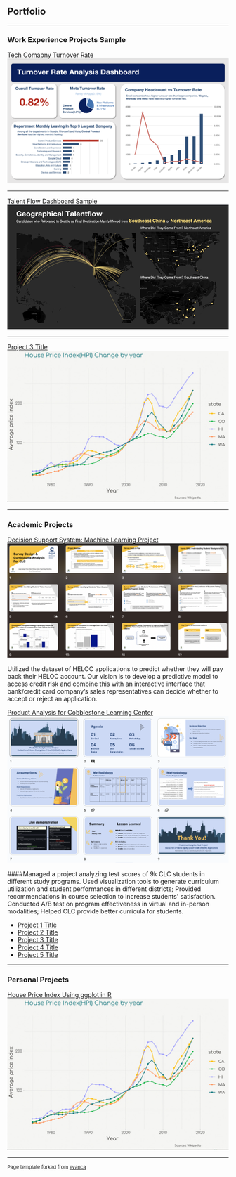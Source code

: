 ## Portfolio

---

### Work Experience Projects Sample 

[Tech Comapny Turnover Rate](/sample_page)
<img src="images/image1.png?raw=true"/>

---
[Talent Flow Dashboard Sample](/pdf/sample_presentation.pdf)
<img src="images/image2.png?raw=true"/>

---
[Project 3 Title](http://example.com/)
<img src="images/353D5D85-4DDF-4110-ADC6-4552D4F87712.JPG?raw=true"/>

---

### Academic Projects

[Decision Support System: Machine Learning Project](/sample_page)
<img src="images/CLC project.png?raw=true"/>

Utilized the dataset of HELOC applications to predict whether they will pay back their HELOC account. Our vision is to develop a predictive model to access credit risk and combine this with an interactive interface that bank/credit card company’s sales representatives can decide whether to accept or reject an application.

[Product Analysis for Cobblestone Learning Center](/sample_page)
<img src="images/decision support system.png?raw=true"/>

####Managed a project analyzing test scores of 9k CLC students in different study programs. Used visualization tools to generate curriculum utilization and student performances in different districts; Provided recommendations in course selection to increase students' satisfaction. Conducted A/B test on program effectiveness in virtual and in-person modalities; Helped CLC provide better curricula for students.

- [Project 1 Title](http://example.com/)
- [Project 2 Title](http://example.com/)
- [Project 3 Title](http://example.com/)
- [Project 4 Title](http://example.com/)
- [Project 5 Title](http://example.com/)

---

### Personal Projects

[House Price Index Using ggplot in R](http://example.com/)
<img src="images/353D5D85-4DDF-4110-ADC6-4552D4F87712.JPG?raw=true"/>



---
<p style="font-size:11px">Page template forked from <a href="https://github.com/evanca/quick-portfolio">evanca</a></p>
<!-- Remove above link if you don't want to attibute -->

